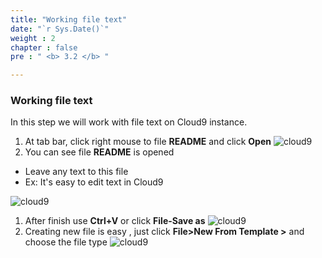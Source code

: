 ```yaml
---
title: "Working file text"
date: "`r Sys.Date()`" 
weight : 2
chapter : false
pre : " <b> 3.2 </b> "

---
```


### Working file text
In this step we will work with file text on Cloud9 instance.
  1. At tab bar, click right mouse to file **README** and click **Open**
    ![cloud9](/images/3.basicfunction/open.png )
  2. You can see file **README** is opened
   - Leave any text to this file
   - Ex: It's easy to edit text in Cloud9 

  ![cloud9](/images/3.basicfunction/edit.png)
 
  1. After finish use **Ctrl+V** or click **File-Save as** 
  ![cloud9](/images/3.basicfunction/save.png)
  1. Creating new file is easy , just click  **File>New From Template >** and choose the file type
  ![cloud9](/images/3.basicfunction/newfile.png)
   

